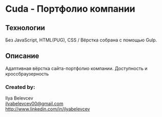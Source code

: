 # Cuda - Портфолио компании
## Технологии
  Без JavaScript, HTML(PUG), CSS / Вёрстка собрана с помощью Gulp.
## Описание
  Адаптивная вёрстка сайта-портфолио компании. Доступность и кроссбраузерность
### Created by:
Ilya Belevcev  
ilyabelevcev00@gmail.com  
http://www.linkedin.com/in/ilyabelevcev
